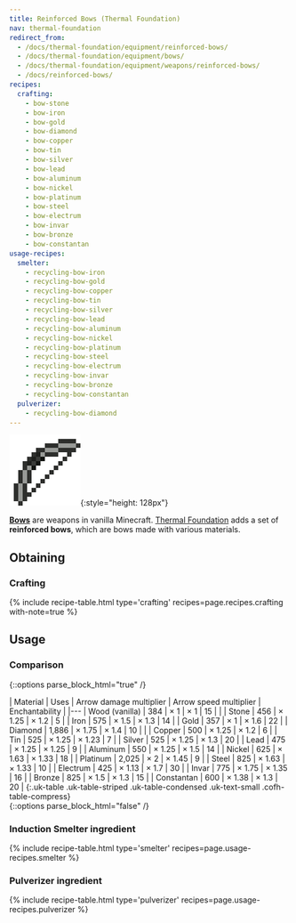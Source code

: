 ```yaml
---
title: Reinforced Bows (Thermal Foundation)
nav: thermal-foundation
redirect_from:
  - /docs/thermal-foundation/equipment/reinforced-bows/
  - /docs/thermal-foundation/equipment/bows/
  - /docs/thermal-foundation/equipment/weapons/reinforced-bows/
  - /docs/reinforced-bows/
recipes:
  crafting:
    - bow-stone
    - bow-iron
    - bow-gold
    - bow-diamond
    - bow-copper
    - bow-tin
    - bow-silver
    - bow-lead
    - bow-aluminum
    - bow-nickel
    - bow-platinum
    - bow-steel
    - bow-electrum
    - bow-invar
    - bow-bronze
    - bow-constantan
usage-recipes:
  smelter:
    - recycling-bow-iron
    - recycling-bow-gold
    - recycling-bow-copper
    - recycling-bow-tin
    - recycling-bow-silver
    - recycling-bow-lead
    - recycling-bow-aluminum
    - recycling-bow-nickel
    - recycling-bow-platinum
    - recycling-bow-steel
    - recycling-bow-electrum
    - recycling-bow-invar
    - recycling-bow-bronze
    - recycling-bow-constantan
  pulverizer:
    - recycling-bow-diamond
---
```


![Reinforced Bows](/assets/images/thermal-foundation/bows.gif){:style="height: 128px"}


**[Bows](https://minecraft.gamepedia.com/Bow)** are weapons in vanilla
Minecraft. [Thermal Foundation](/docs/thermal-foundation/) adds a set of
**reinforced bows**, which are bows made with various materials.


Obtaining
---------

### Crafting
{% include recipe-table.html type='crafting' recipes=page.recipes.crafting with-note=true %}


Usage
-----

### Comparison
{::options parse_block_html="true" /}
<div class="uk-overflow-container">
| Material | Uses | Arrow damage multiplier | Arrow speed multiplier | Enchantability |
|---
| Wood (vanilla) | 384 | × 1 | × 1 | 15 |
|
| Stone | 456 | × 1.25 | × 1.2 | 5 |
| Iron | 575 | × 1.5 | × 1.3 | 14 |
| Gold | 357 | × 1 | × 1.6 | 22 |
| Diamond | 1,886 | × 1.75 | × 1.4 | 10 |
|
| Copper | 500 | × 1.25 | × 1.2 | 6 |
| Tin | 525 | × 1.25 | × 1.23 | 7 |
| Silver | 525 | × 1.25 | × 1.3 | 20 |
| Lead | 475 | × 1.25 | × 1.25 | 9 |
| Aluminum | 550 | × 1.25 | × 1.5 | 14 |
| Nickel | 625 | × 1.63 | × 1.33 | 18 |
| Platinum | 2,025 | × 2 | × 1.45 | 9 |
| Steel | 825 | × 1.63 | × 1.33 | 10 |
| Electrum | 425 | × 1.13 | × 1.7 | 30 |
| Invar | 775 | × 1.75 | × 1.35 | 16 |
| Bronze | 825 | × 1.5 | × 1.3 | 15 |
| Constantan | 600 | × 1.38 | × 1.3 | 20 |
{:.uk-table .uk-table-striped .uk-table-condensed .uk-text-small .cofh-table-compress}
</div>
{::options parse_block_html="false" /}

### Induction Smelter ingredient
{% include recipe-table.html type='smelter' recipes=page.usage-recipes.smelter %}

### Pulverizer ingredient
{% include recipe-table.html type='pulverizer' recipes=page.usage-recipes.pulverizer %}

